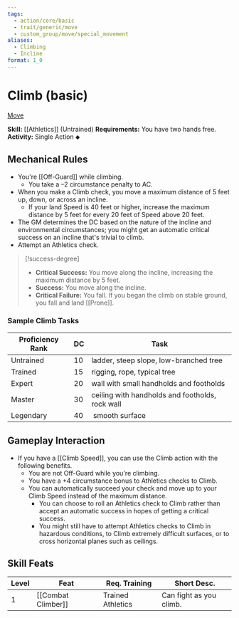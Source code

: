 ```yaml
---
tags:
  - action/core/basic
  - trait/generic/move
  - custom_group/move/special_movement
aliases:
  - Climbing
  - Incline
format: 1_0
---
```

# Climb (basic) [](#Actions "Single Action")

[Move](Move.md "General Trait")

**Skill:** [[Athletics]] (Untrained)
**Requirements:** You have two hands free.
**Activity:** Single Action ⬥

## Mechanical Rules

- You're [[Off-Guard]] while climbing.
	- You take a –2 circumstance penalty to AC.
- When you make a Climb check, you move a maximum distance of 5 feet up, down, or across an incline. 
	- If your land Speed is 40 feet or higher, increase the maximum distance by 5 feet for every 20 feet of Speed above 20 feet. 
- The GM determines the DC based on the nature of the incline and environmental circumstances; you might get an automatic critical success on an incline that's trivial to climb. 
- Attempt an Athletics check.

> [!success-degree]
>- **Critical Success:** You move along the incline, increasing the maximum distance by 5 feet.  
>- **Success:** You move along the incline.  
>- **Critical Failure:** You fall. If you began the climb on stable ground, you fall and land [[Prone]].

### Sample Climb Tasks

| **Proficiency Rank** | **DC** | Task                                            |
| -------------------- | ------ | ----------------------------------------------- |
| Untrained            | 10     | ladder, steep slope, low-branched tree          |
| Trained              | 15     | rigging, rope, typical tree                     |
| Expert               | 20     | wall with small handholds and footholds         |
| Master               | 30     | ceiling with handholds and footholds, rock wall |
| Legendary            | 40     |  smooth surface                                 |

## Gameplay Interaction

- If you have a [[Climb Speed]], you can use the Climb action with the following benefits.
	- You are not Off-Guard while you're climbing.
	- You have a +4 circumstance bonus to Athletics checks to Climb.
	- You can automatically succeed your check and move up to your Climb Speed instead of the maximum distance.
		- You can choose to roll an Athletics check to Climb rather than accept an automatic success in hopes of getting a critical success. 
		- You might still have to attempt Athletics checks to Climb in hazardous conditions, to Climb extremely difficult surfaces, or to cross horizontal planes such as ceilings.

## Skill Feats

| Level | Feat               | Req. Training     | Short Desc.             |
| ----- | ------------------ | ----------------- | ----------------------- |
| 1     | [[Combat Climber]] | Trained Athletics | Can fight as you climb. |
